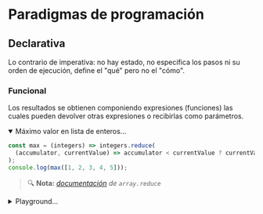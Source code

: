 # Paradigmas de programación
## Declarativa

Lo contrario de imperativa: no hay estado, no especifica los pasos ni su orden de ejecución, define el "qué" pero no el "cómo".

### Funcional

Los resultados se obtienen componiendo expresiones (funciones) las cuales pueden devolver otras expresiones o recibirlas como parámetros.

<details open><summary>Máximo valor en lista de enteros...</summary>

```js
const max = (integers) => integers.reduce(
  (accumulator, currentValue) => accumulator < currentValue ? currentValue : accumulator
);
console.log(max([1, 2, 3, 4, 5]));
```
> 🔍 **Nota:** _[documentación](https://developer.mozilla.org/en-US/docs/Web/JavaScript/Reference/Global_Objects/Array/Reduce) de `array.reduce`_
</details>

<details><summary>Playground...</summary>

<br/><iframe
  width="750"
  height="175"
  src="https://unpkg.com/javascript-playgrounds@1.2.3/public/index.html#data=%7B%22code%22%3A%22const%20max%20%3D%20(integers)%20%3D%3E%20integers.reduce(%5Cn%20%20(accumulator%2C%20currentValue)%20%3D%3E%20accumulator%20%3C%20currentValue%20%3F%20currentValue%20%3A%20accumulator%5Cn)%3B%5Cnconsole.log(max(%5B1%2C%202%2C%203%2C%204%2C%205%5D))%3B%22%7D"
></iframe>
</details>